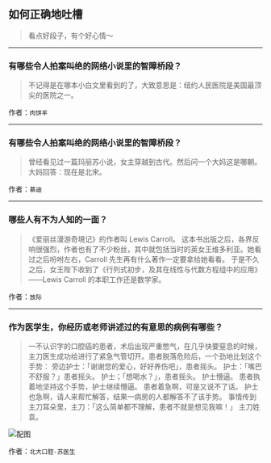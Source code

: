## 如何正确地吐槽

> 看点好段子，有个好心情～


 
---

### 有哪些令人拍案叫绝的网络小说里的智障桥段？

> 不记得是在哪本小白文里看到的了，大致意思是：纽约人民医院是美国最顶尖的医院之一。


作者：`肉饼羊`

---

### 有哪些令人拍案叫绝的网络小说里的智障桥段？

> 曾经看见过一篇玛丽苏小说，女主穿越到古代。然后问一个大妈这是哪朝。大妈回答：现在是北宋。


作者：`慕迪`

---

### 哪些人有不为人知的一面？

> 《爱丽丝漫游奇境记》的作者叫 Lewis Carroll。
> 这本书出版之后，各界反响很强烈，作者也有了不少粉丝，其中就包括当时的英女王维多利亚。她看过之后吩咐左右，Carroll 先生再有什么著作一定要拿给她看看。
> 于是不久之后，女王陛下收到了《行列式初步，及其在线性与代数方程组中的应用》
> ——Lewis Carroll 的本职工作还是数学家。


作者：`放际`

---

### 作为医学生，你经历或老师讲述过的有意思的病例有哪些？

> 一不认识字的口腔癌的患者，术后出现严重憋气，在几乎快要窒息的时候，主刀医生成功给进行了紧急气管切开。患者脱落危险后，一个劲地比划这个手势：
> 旁边护士：「谢谢您的爱心，好好养伤吧」，患者摇头。
> 护士：「嘴巴不舒服？」患者摇头。
> 护士；「想喝水？」，患者摇头。
> 护士懵逼。
> 患者执着地坚持这个手势，护士继续懵逼。
> 患者着急啊，可是又说不了话。
> 护士也急啊，请人来帮忙解答，结果一病房的人都解答不了该手势。
> 事情传到主刀耳朵里，主刀：「这么简单都不理解，患者不就是想见我嘛！」
> 主刀姓袁。



![配图](http://pic3.zhimg.com/70/v2-7d2c7f2015ddce0ca554597c0e78465e_b.jpg)


作者：`北大口腔-苏医生`